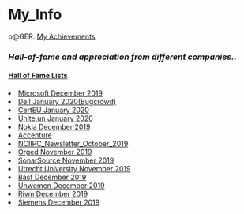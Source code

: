# My_Info
p@GER.
<a href="https://pager5cx415cx415cx69.github.io/My_Info/achievement/">My Achievements</a>
<p><h3><b><i>Hall-of-fame and appreciation from different companies..</i></b></h3></p>
<p><h4><u>Hall of Fame Lists</u></h4></p>
<p>
	<li> <a href="https://portal.msrc.microsoft.com/en-us/security-guidance/researcher-acknowledgments-online-services?rtc=1">Microsoft December 2019</a></li>
	<li> <a href="https://www.linkedin.com/posts/avishek-nayal-093476189_bugbounty-halloffame-pentesting-activity-6622775811353210880-FFoH">Dell January 2020(Bugcrowd)</a></li>
	<li> <a href="https://cert.europa.eu/cert/newsletter/en/latest_HallOfFame_.html">CertEU January 2020</a></li>
	<li> <a href="https://unite.un.org/content/hall-fame">Unite.un January 2020</a></li>
	<li> <a href="https://www.nokia.com/responsible-disclosure/">Nokia December 2019</a></li>
	<li> <a href="https://www.linkedin.com/posts/avishek-nayal-093476189_bugbounty-pentesting-ethicalhacking-activity-6620910805972025344-C0pO">Accenture</a></li>
	<li> <a href="https://www.nciipc.gov.in/documents/NCIIPC_Newsletter_Oct19.pdf">NCIIPC_Newsletter_October_2019</a></li>
	<li> <a href="https://orged.de/bug-bountry/hall-of-fame">Orged November 2019</a></li>
	<li> <a href="https://community.sonarsource.com/t/responsible-vulnerability-disclosure/9317">SonarSource November 2019</a></li>
	<li> <a href="https://www.uu.nl/en/node/1599/hall-of-fame-responsible-disclosure">Utrecht University November 2019</a></li>
	<li> <a href="https://www.basf.com/global/en/legal/responsible-disclosure-statement.html">Basf December 2019</a></li>
	<li> <a href="https://www.unwomen.org/en/about-the-website/information-security/reporting-a-cyber-security-issue#Hall-of-fame">Unwomen December 2019</a></li>
	<li> <a href="https://www.linkedin.com/posts/avishek-nayal-093476189_appreciation-rivm-activity-6610186440536092672-2q1h/">Rivm December 2019</a></li>
	<li> <a href="https://new.siemens.com/global/en/products/services/cert/hall-of-thanks.html">Siemens December 2019</a></li>
</p>				
